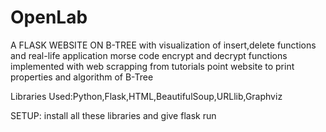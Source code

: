 # OpenLab

A FLASK WEBSITE ON B-TREE with visualization of insert,delete functions and real-life application morse code encrypt and decrypt functions implemented with web scrapping from tutorials point website to print properties and algorithm of B-Tree

Libraries Used:Python,Flask,HTML,BeautifulSoup,URLlib,Graphviz

SETUP:
install all these libraries and give flask run
